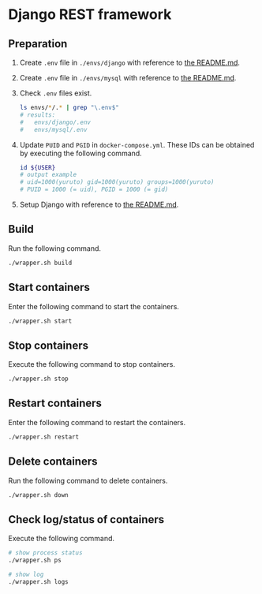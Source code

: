 # Django REST framework
## Preparation
1. Create `.env` file in `./envs/django` with reference to [the README.md](./envs/django/README.md).
1. Create `.env` file in `./envs/mysql` with reference to [the README.md](./envs/mysql/README.md).
1. Check `.env` files exist.

    ```bash
    ls envs/*/.* | grep "\.env$"
    # results:
    #   envs/django/.env
    #   envs/mysql/.env
    ```

1. Update `PUID` and `PGID` in `docker-compose.yml`. These IDs can be obtained by executing the following command.

    ```bash
    id ${USER}
    # output example
    # uid=1000(yuruto) gid=1000(yuruto) groups=1000(yuruto)
    # PUID = 1000 (= uid), PGID = 1000 (= gid)
    ```

1. Setup Django with reference to [the README.md](./django/README.md).

## Build
Run the following command.

```bash
./wrapper.sh build
```

## Start containers
Enter the following command to start the containers.

```bash
./wrapper.sh start
```

## Stop containers
Execute the following command to stop containers.

```bash
./wrapper.sh stop
```

## Restart containers
Enter the following command to restart the containers.

```bash
./wrapper.sh restart
```

## Delete containers
Run the following command to delete containers.

```bash
./wrapper.sh down
```

## Check log/status of containers
Execute the following command.

```bash
# show process status
./wrapper.sh ps

# show log
./wrapper.sh logs
```